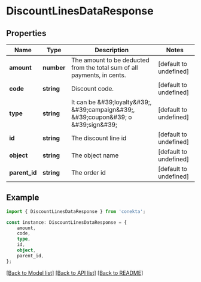# DiscountLinesDataResponse


## Properties

Name | Type | Description | Notes
------------ | ------------- | ------------- | -------------
**amount** | **number** | The amount to be deducted from the total sum of all payments, in cents. | [default to undefined]
**code** | **string** | Discount code. | [default to undefined]
**type** | **string** | It can be \&#39;loyalty\&#39;, \&#39;campaign\&#39;, \&#39;coupon\&#39; o \&#39;sign\&#39; | [default to undefined]
**id** | **string** | The discount line id | [default to undefined]
**object** | **string** | The object name | [default to undefined]
**parent_id** | **string** | The order id | [default to undefined]

## Example

```typescript
import { DiscountLinesDataResponse } from 'conekta';

const instance: DiscountLinesDataResponse = {
    amount,
    code,
    type,
    id,
    object,
    parent_id,
};
```

[[Back to Model list]](../README.md#documentation-for-models) [[Back to API list]](../README.md#documentation-for-api-endpoints) [[Back to README]](../README.md)
